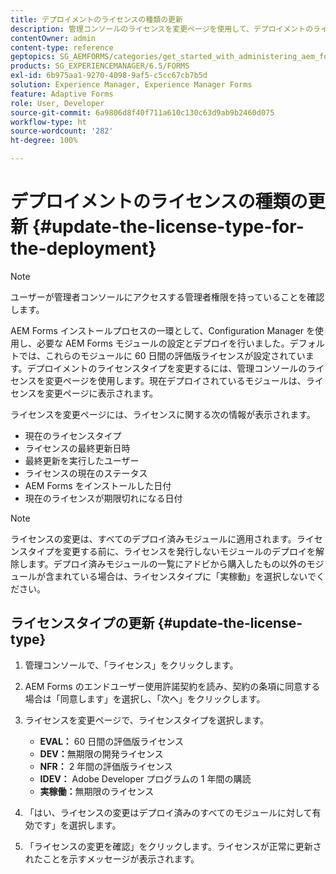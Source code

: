 ```yaml
---
title: デプロイメントのライセンスの種類の更新
description: 管理コンソールのライセンスを変更ページを使用して、デプロイメントのライセンスの種類を更新します。
contentOwner: admin
content-type: reference
geptopics: SG_AEMFORMS/categories/get_started_with_administering_aem_forms_on_jee
products: SG_EXPERIENCEMANAGER/6.5/FORMS
exl-id: 6b975aa1-9270-4098-9af5-c5cc67cb7b5d
solution: Experience Manager, Experience Manager Forms
feature: Adaptive Forms
role: User, Developer
source-git-commit: 6a9806d8f40f711a610c130c63d9ab9b2460d075
workflow-type: ht
source-wordcount: '282'
ht-degree: 100%

---
```


# デプロイメントのライセンスの種類の更新 {#update-the-license-type-for-the-deployment}

>[!NOTE]
> 
> ユーザーが管理者コンソールにアクセスする管理者権限を持っていることを確認します。

AEM Forms インストールプロセスの一環として、Configuration Manager を使用し、必要な AEM Forms モジュールの設定とデプロイを行いました。デフォルトでは、これらのモジュールに 60 日間の評価版ライセンスが設定されています。デプロイメントのライセンスタイプを変更するには、管理コンソールのライセンスを変更ページを使用します。現在デプロイされているモジュールは、ライセンスを変更ページに表示されます。

ライセンスを変更ページには、ライセンスに関する次の情報が表示されます。

* 現在のライセンスタイプ
* ライセンスの最終更新日時
* 最終更新を実行したユーザー
* ライセンスの現在のステータス
* AEM Forms をインストールした日付
* 現在のライセンスが期限切れになる日付

>[!NOTE]
>
>ライセンスの変更は、すべてのデプロイ済みモジュールに適用されます。ライセンスタイプを変更する前に、ライセンスを発行しないモジュールのデプロイを解除します。デプロイ済みモジュールの一覧にアドビから購入したもの以外のモジュールが含まれている場合は、ライセンスタイプに「実稼動」を選択しないでください。

## ライセンスタイプの更新 {#update-the-license-type}

1. 管理コンソールで、「ライセンス」をクリックします。
1. AEM Forms のエンドユーザー使用許諾契約を読み、契約の条項に同意する場合は「同意します」を選択し、「次へ」をクリックします。
1. ライセンスを変更ページで、ライセンスタイプを選択します。

   * **EVAL：** 60 日間の評価版ライセンス
   * **DEV：**&#x200B;無期限の開発ライセンス
   * **NFR：** 2 年間の評価版ライセンス
   * **IDEV：** Adobe Developer プログラムの 1 年間の購読
   * **実稼働：**&#x200B;無期限のライセンス

1. 「はい、ライセンスの変更はデプロイ済みのすべてのモジュールに対して有効です」を選択します。
1. 「ライセンスの変更を確認」をクリックします。ライセンスが正常に更新されたことを示すメッセージが表示されます。
